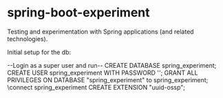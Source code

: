 # spring-boot-experiment
Testing and experimentation with Spring applications (and related technologies).



Initial setup for the db:

--Login as a super user and run--
CREATE DATABASE spring_experiment;
CREATE USER spring_experiment WITH PASSWORD '';
GRANT ALL PRIVILEGES ON DATABASE "spring_experiment" to spring_experiment;
\connect spring_experiment
CREATE EXTENSION "uuid-ossp";